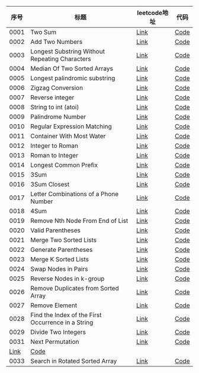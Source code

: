 |序号|标题|leetcode地址|代码|
|-|-|-|-|
|0001|Two Sum|[Link](https://leetcode.com/problems/two-sum/description/)|[Code](https://github.com/jerrykcode/leetcode-go/blob/main/Problems/0001_two_sum.go)|
|0002|Add Two Numbers|[Link](https://leetcode.com/problems/add-two-numbers/description/)|[Code](https://github.com/jerrykcode/leetcode-go/blob/main/Problems/0002_add_two_numbers.go)|
|0003|Longest Substring Without Repeating Characters|[Link](https://leetcode.com/problems/longest-substring-without-repeating-characters/description/)|[Code](https://github.com/jerrykcode/leetcode-go/blob/main/Problems/0003_longest_substring_without_repeating_characters.go)|
|0004|Median Of Two Sorted Arrays|[Link](https://leetcode.com/problems/median-of-two-sorted-arrays/description/)|[Code](https://github.com/jerrykcode/leetcode-go/blob/main/Problems/0004_median_of_two_sorted_arrays.go)|
|0005|Longest palindromic substring|[Link](https://leetcode.com/problems/longest-palindromic-substring/description/)|[Code](https://github.com/jerrykcode/leetcode-go/blob/main/Problems/0005_longest_palindromic_substring.go)|
|0006|Zigzag Conversion|[Link](https://leetcode.com/problems/zigzag-conversion/description/)|[Code](https://github.com/jerrykcode/leetcode-go/blob/main/Problems/0006_zigzag_conversion.go)|
|0007|Reverse integer|[Link](https://leetcode.com/problems/reverse-integer/description/)|[Code](https://github.com/jerrykcode/leetcode-go/blob/main/Problems/0007_reverse_integer.go)|
|0008|String to int (atoi)|[Link](https://leetcode.com/problems/string-to-int-atoi/description/)|[Code](https://github.com/jerrykcode/leetcode-go/blob/main/Problems/0008_string_to_int_atoi.go)|
|0009|Palindrome Number|[Link](https://leetcode.com/problems/palindrome-number/description/)|[Code](https://github.com/jerrykcode/leetcode-go/blob/main/Problems/0009_palindrome_number.go)|
|0010|Regular Expression Matching|[Link](https://leetcode.com/problems/regular-expression-matching/description/)|[Code](https://github.com/jerrykcode/leetcode-go/blob/main/Problems/0010_regular_expression_matching.go)|
|0011|Container With Most Water|[Link](https://leetcode.com/problems/container-with-most-water/description/)|[Code](https://github.com/jerrykcode/leetcode-go/blob/main/Problems/0011_container_with_most_water.go)|
|0012|Integer to Roman|[Link](https://leetcode.com/problems/integer-to-roman/description/)|[Code](https://github.com/jerrykcode/leetcode-go/blob/main/Problems/0012_integer_to_roman.go)|
|0013|Roman to Integer|[Link](https://leetcode.com/problems/roman-to-integer/description/)|[Code](https://github.com/jerrykcode/leetcode-go/blob/main/Problems/0013_roman_to_integer.go)|
|0014|Longest Common Prefix|[Link](https://leetcode.com/problems/longest-common-prefix/description/)|[Code](https://github.com/jerrykcode/leetcode-go/blob/main/Problems/0014_longest_common_prefix.go)|
|0015|3Sum|[Link](https://leetcode.com/problems/3sum/description/)|[Code](https://github.com/jerrykcode/leetcode-go/blob/main/Problems/0015_3sum.go)|
|0016|3Sum Closest|[Link](https://leetcode.com/problems/3sum-closest/description/)|[Code](https://github.com/jerrykcode/leetcode-go/blob/main/Problems/0016_3sum_closest.go)|
0017|Letter Combinations of a Phone Number|[Link](https://leetcode.com/problems/letter-combinations-of-a-phone-number/description/)|[Code](https://github.com/jerrykcode/leetcode-go/blob/main/Problems/0017_letter_combinations_of_a_phone_number.go)|
|0018|4Sum|[Link](https://leetcode.com/problems/4sum/description/)|[Code](https://github.com/jerrykcode/leetcode-go/blob/main/Problems/0018_4sum.go)|
|0019|Remove Nth Node From End of List|[Link](https://leetcode.com/problems/remove-nth-node-from-end-of-list/description/)|[Code](https://github.com/jerrykcode/leetcode-go/blob/main/Problems/0019_remove_nth_node_from_end_of_list.go)|
|0020|Valid Parentheses|[Link](https://leetcode.com/problems/valid-parentheses/description/)|[Code](https://github.com/jerrykcode/leetcode-go/blob/main/Problems/0020_valid_parentheses.go)|
|0021|Merge Two Sorted Lists|[Link](https://leetcode.com/problems/merge-two-sorted-lists/description/)|[Code](https://github.com/jerrykcode/leetcode-go/blob/main/Problems/0021_merge_two_sorted_lists.go)|
|0022|Generate Parentheses|[Link](https://leetcode.com/problems/generate-parentheses/description/)|[Code](https://github.com/jerrykcode/leetcode-go/blob/main/Problems/0022_generate_parentheses.go)|
|0023|Merge K Sorted Lists|[Link](https://leetcode.com/problems/merge-k-sorted-lists/description/)|[Code](https://github.com/jerrykcode/leetcode-go/blob/main/Problems/0023_merge_k_sorted_lists.go)|
|0024|Swap Nodes in Pairs|[Link](https://leetcode.com/problems/swap-nodes-in-pairs/description/)|[Code](https://github.com/jerrykcode/leetcode-go/blob/main/Problems/0024_swap_nodes_in_pairs.go)|
|0025|Reverse Nodes in k-group|[Link](https://leetcode.com/problems/reverse-nodes-in-k-group/description/)|[Code](https://github.com/jerrykcode/leetcode-go/blob/main/Problems/0025_reverse_nodes_in_k-group.go)|
|0026|Remove Duplicates from Sorted Array|[Link](https://leetcode.com/problems/remove-duplicates-from-sorted-array/description/)|[Code](https://github.com/jerrykcode/leetcode-go/blob/main/Problems/0026_remove_duplicates_from_sorted_array.go)|
|0027|Remove Element|[Link](https://leetcode.com/problems/remove-element/description/)|[Code](https://github.com/jerrykcode/leetcode-go/blob/main/Problems/0027_remove_element.go)|
|0028|Find the Index of the First Occurrence in a String|[Link](https://leetcode.com/problems/find-the-index-of-the-first-occurrence-in-a-string/description/)|[Code](https://github.com/jerrykcode/leetcode-go/blob/main/Problems/0028_find_the_index_of_the_first_occurrence_in_a_string.go)|
|0029|Divide Two Integers|[Link](https://leetcode.com/problems/divide-two-integers/description/)|[Code](https://github.com/jerrykcode/leetcode-go/blob/main/Problems/0029_divide_two_integers.go)|
|0031|Next Permutation|[Link](https://leetcode.com/problems/next-permutation/description/)|[Code](https://github.com/jerrykcode/leetcode-go/blob/main/Problems/0031_next_permutation.go)|
|[Link](https://leetcode.com/problems/longest-valid-parentheses/description/)|[Code](https://github.com/jerrykcode/leetcode-go/blob/main/Problems/0032_longest_valid_parentheses.go)|
|0033|Search in Rotated Sorted Array|[Link](https://leetcode.com/problems/search-in-rotated-sorted-array/description/)|[Code](https://github.com/jerrykcode/leetcode-go/blob/main/Problems/0033_search_in_rotated_sorted_array.go)|